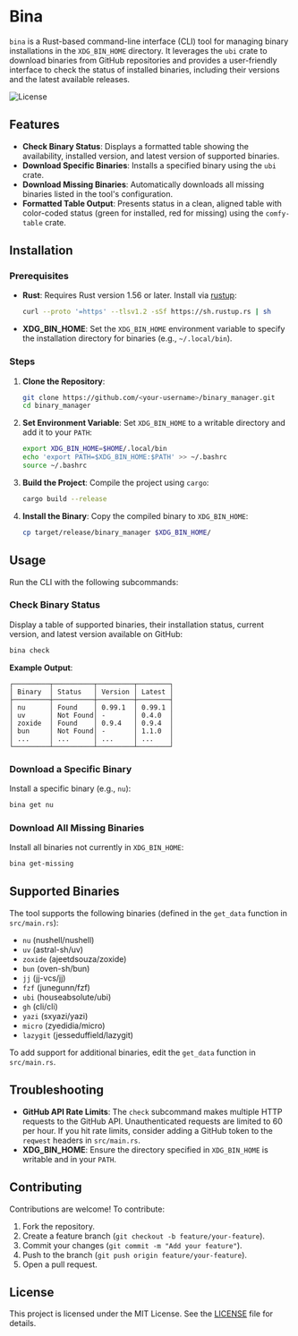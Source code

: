 # Bina

`bina` is a Rust-based command-line interface (CLI) tool for managing binary installations in the `XDG_BIN_HOME` directory. It leverages the `ubi` crate to download binaries from GitHub repositories and provides a user-friendly interface to check the status of installed binaries, including their versions and the latest available releases.

![License](https://img.shields.io/badge/License-MIT-blue)

## Features

- **Check Binary Status**: Displays a formatted table showing the availability, installed version, and latest version of supported binaries.
- **Download Specific Binaries**: Installs a specified binary using the `ubi` crate.
- **Download Missing Binaries**: Automatically downloads all missing binaries listed in the tool's configuration.
- **Formatted Table Output**: Presents status in a clean, aligned table with color-coded status (green for installed, red for missing) using the `comfy-table` crate.

## Installation

### Prerequisites

- **Rust**: Requires Rust version 1.56 or later. Install via [rustup](https://rustup.rs/):
  ```bash
  curl --proto '=https' --tlsv1.2 -sSf https://sh.rustup.rs | sh
  ```
- **XDG_BIN_HOME**: Set the `XDG_BIN_HOME` environment variable to specify the installation directory for binaries (e.g., `~/.local/bin`).

### Steps

1. **Clone the Repository**:
   ```bash
   git clone https://github.com/<your-username>/binary_manager.git
   cd binary_manager
   ```

2. **Set Environment Variable**:
   Set `XDG_BIN_HOME` to a writable directory and add it to your `PATH`:
   ```bash
   export XDG_BIN_HOME=$HOME/.local/bin
   echo 'export PATH=$XDG_BIN_HOME:$PATH' >> ~/.bashrc
   source ~/.bashrc
   ```

3. **Build the Project**:
   Compile the project using `cargo`:
   ```bash
   cargo build --release
   ```

4. **Install the Binary**:
   Copy the compiled binary to `XDG_BIN_HOME`:
   ```bash
   cp target/release/binary_manager $XDG_BIN_HOME/
   ```

## Usage

Run the CLI with the following subcommands:

### Check Binary Status
Display a table of supported binaries, their installation status, current version, and latest version available on GitHub:
```bash
bina check
```
**Example Output**:
```
┌─────────┬──────────┬─────────┬────────┐
│ Binary  │ Status   │ Version │ Latest │
├─────────┼──────────┼─────────┼────────┤
│ nu      │ Found    │ 0.99.1  │ 0.99.1 │
│ uv      │ Not Found│ -       │ 0.4.0  │
│ zoxide  │ Found    │ 0.9.4   │ 0.9.4  │
│ bun     │ Not Found│ -       │ 1.1.0  │
│ ...     │ ...      │ ...     │ ...    │
└─────────┴──────────┴─────────┴────────┘
```

### Download a Specific Binary
Install a specific binary (e.g., `nu`):
```bash
bina get nu
```

### Download All Missing Binaries
Install all binaries not currently in `XDG_BIN_HOME`:
```bash
bina get-missing
```

## Supported Binaries

The tool supports the following binaries (defined in the `get_data` function in `src/main.rs`):

- `nu` (nushell/nushell)
- `uv` (astral-sh/uv)
- `zoxide` (ajeetdsouza/zoxide)
- `bun` (oven-sh/bun)
- `jj` (jj-vcs/jj)
- `fzf` (junegunn/fzf)
- `ubi` (houseabsolute/ubi)
- `gh` (cli/cli)
- `yazi` (sxyazi/yazi)
- `micro` (zyedidia/micro)
- `lazygit` (jesseduffield/lazygit)

To add support for additional binaries, edit the `get_data` function in `src/main.rs`.

## Troubleshooting

- **GitHub API Rate Limits**: The `check` subcommand makes multiple HTTP requests to the GitHub API. Unauthenticated requests are limited to 60 per hour. If you hit rate limits, consider adding a GitHub token to the `reqwest` headers in `src/main.rs`.
- **XDG_BIN_HOME**: Ensure the directory specified in `XDG_BIN_HOME` is writable and in your `PATH`.

## Contributing

Contributions are welcome! To contribute:

1. Fork the repository.
2. Create a feature branch (`git checkout -b feature/your-feature`).
3. Commit your changes (`git commit -m "Add your feature"`).
4. Push to the branch (`git push origin feature/your-feature`).
5. Open a pull request.

## License

This project is licensed under the MIT License. See the [LICENSE](LICENSE) file for details.
